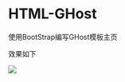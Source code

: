 # HTML-GHost
使用BootStrap编写GHost模板主页

效果如下

<img src="https://github.com/jkdev-cn/HTML-GHost/blob/master/res/01.png"/>
